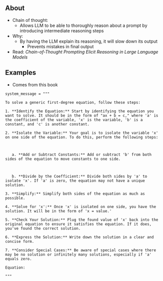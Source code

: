 ## About
* Chain of thought:
	* Allows LLM to be able to thoroughly reason about a prompt by introducing intermediate reasoning steps
* Why:
	* By having the LLM explain its reasoning, it will slow down its output
		* Prevents mistakes in final output
* Read: *Chain-of-Thought Prompting Elicit Reasoning in Large Language Models*
## Examples
* Comes from this book
```
system_message = """

To solve a generic first-degree equation, follow these steps:

1. **Identify the Equation:** Start by identifying the equation you want to solve. It should be in the form of "ax + b = c," where 'a' is the coefficient of the variable, 'x' is the variable, 'b' is a constant, and 'c' is another constant.

2. **Isolate the Variable:** Your goal is to isolate the variable 'x' on one side of the equation. To do this, perform the following steps:

  

   a. **Add or Subtract Constants:** Add or subtract 'b' from both sides of the equation to move constants to one side.

  

   b. **Divide by the Coefficient:** Divide both sides by 'a' to isolate 'x'. If 'a' is zero, the equation may not have a unique solution.

3. **Simplify:** Simplify both sides of the equation as much as possible.

4. **Solve for 'x':** Once 'x' is isolated on one side, you have the solution. It will be in the form of 'x = value.'

5. **Check Your Solution:** Plug the found value of 'x' back into the original equation to ensure it satisfies the equation. If it does, you've found the correct solution.

6. **Express the Solution:** Write down the solution in a clear and concise form.

7. **Consider Special Cases:** Be aware of special cases where there may be no solution or infinitely many solutions, especially if 'a' equals zero.

Equation:

"""
```